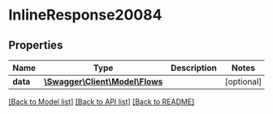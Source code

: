 # InlineResponse20084

## Properties
Name | Type | Description | Notes
------------ | ------------- | ------------- | -------------
**data** | [**\Swagger\Client\Model\Flows**](Flows.md) |  | [optional] 

[[Back to Model list]](../../README.md#documentation-for-models) [[Back to API list]](../../README.md#documentation-for-api-endpoints) [[Back to README]](../../README.md)

